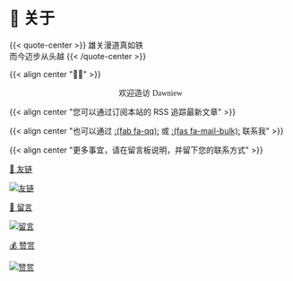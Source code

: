 # 🏡 关于


{{< quote-center >}}
雄关漫道真如铁<br>
而今迈步从头越
{{< /quote-center >}}

{{< align center "👏🏻" >}}

<center>  欢迎造访 <font face="LXGW WenKai Screen" > Dawniew </font> </center>

{{< align center "您可以通过订阅本站的 RSS 追踪最新文章" >}}

{{< align center "也可以通过 [:(fab fa-qq):](http://wpa.qq.com/msgrd?v=3&uin=1337253857&site=qg&menu=yes) 或 [:(fas fa-mail-bulk):](mailto:ralvine@163.com) 联系我" >}}

{{< align center "更多事宜，请在留言板说明，并留下您的联系方式" >}}


<div class="subpage-box">
  <div class="subpage-box-cover">
    <a href="../friend/" data-pjax-state="">
      <p class="image-caption">🤝 友链</p>
      <img alt="友链" data-src="" src="https://z1.ax1x.com/2023/10/30/pim0YPf.png" data-loaded="true">
    </a>
  </div>
  <div class="subpage-box-cover">
    <a href="../board/" data-pjax-state="">
      <p class="image-caption">📰 留言</p>
      <img alt="留言" data-src="" src="https://z1.ax1x.com/2023/10/30/pim0GIP.png" data-loaded="true">
    </a>
  </div>
  <div class="subpage-box-cover">
    <a href="../praise/" data-pjax-state="">
      <p class="image-caption">💰 赞赏</p>
      <img alt="赞赏" data-src="" src="https://z1.ax1x.com/2023/10/30/pim0tG8.png" data-loaded="true">
    </a>
  </div>
</div>




